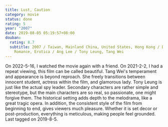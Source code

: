 ```yaml
---
title: Lust, Caution
category: movie
status: done
rating: 5
year: "2007"
date: 2019-08-05 05:19:57+08:00
douban:
  rating: 8.7
  subtitle: 2007 / Taiwan, Mainland China, United States, Hong Kong / Drama,
    Romance, Erotica / Ang Lee / Tony Leung, Tang Wei
---
```


On 2022-5-16, I watched the movie again with a friend. On 2021-2-2, I had a repeat viewing, this film can be called beautiful. Tang Wei's temperament and appearance is beyond reproach. She freely transitions between innocent student, actress within the film, and glamorous lady. Tony Leung is just like the actual spy leader. Secondary characters are rather simple and stereotype, but the main characters are so real, so passionate, one might forgive them. The historical setting adds depth to the melodrama, like a great tragic opera. In addition, the consistent style of the film from beginning to end, gives viewers much pleasure. Whether it is set decor or post-production, everything is meticulous, making people feel grounded. Last tagged on 2019-8-5.

